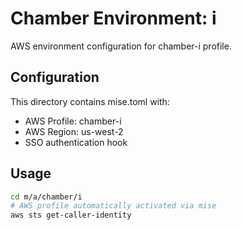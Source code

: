 # Chamber Environment: i

AWS environment configuration for chamber-i profile.

## Configuration

This directory contains mise.toml with:
- AWS Profile: chamber-i
- AWS Region: us-west-2
- SSO authentication hook

## Usage

```bash
cd m/a/chamber/i
# AWS profile automatically activated via mise
aws sts get-caller-identity
```
